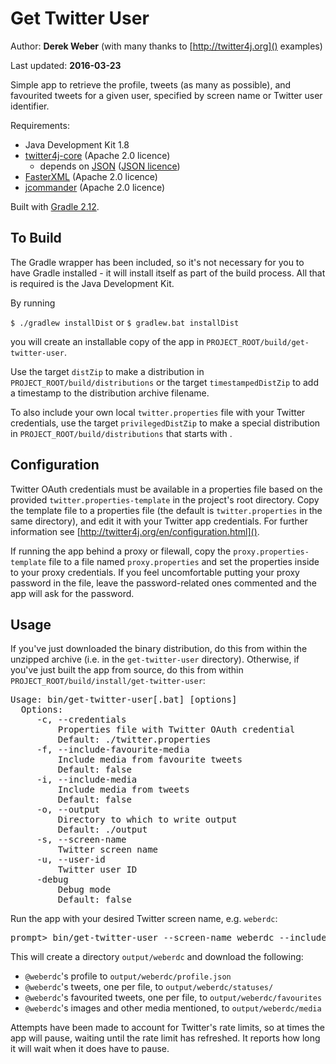 # Get Twitter User

Author: **Derek Weber** (with many thanks to [http://twitter4j.org]() examples)

Last updated: **2016-03-23**

Simple app to retrieve the profile, tweets (as many as possible), and favourited
tweets for a given user, specified by screen name or Twitter user identifier.

Requirements:
 + Java Development Kit 1.8
 + [twitter4j-core](http://twitter4j.org) (Apache 2.0 licence)
   + depends on [JSON](http://json.org) ([JSON licence](http://www.json.org/license.html))
 + [FasterXML](http://wiki.fasterxml.com/JacksonHome) (Apache 2.0 licence)
 + [jcommander](http://jcommander.org) (Apache 2.0 licence)

Built with [Gradle 2.12](http://gradle.org).

## To Build

The Gradle wrapper has been included, so it's not necessary for you to have Gradle
installed - it will install itself as part of the build process. All that is required is
the Java Development Kit.

By running

`$ ./gradlew installDist` or `$ gradlew.bat installDist`

you will create an installable copy of the app in `PROJECT_ROOT/build/get-twitter-user`.

Use the target `distZip` to make a distribution in `PROJECT_ROOT/build/distributions`
or the target `timestampedDistZip` to add a timestamp to the distribution archive filename.

To also include your own local `twitter.properties` file with your Twitter credentials,
use the target `privilegedDistZip` to make a special distribution in `PROJECT_ROOT/build/distributions` that starts with .


## Configuration

Twitter OAuth credentials must be available in a properties file based on the
provided `twitter.properties-template` in the project's root directory. Copy the
template file to a properties file (the default is `twitter.properties` in the same
directory), and edit it with your Twitter app credentials. For further information see
[http://twitter4j.org/en/configuration.html]().

If running the app behind a proxy or filewall, copy the `proxy.properties-template`
file to a file named `proxy.properties` and set the properties inside to your proxy
credentials. If you feel uncomfortable putting your proxy password in the file, leave
the password-related ones commented and the app will ask for the password.

## Usage
If you've just downloaded the binary distribution, do this from within the unzipped
archive (i.e. in the `get-twitter-user` directory). Otherwise, if you've just built
the app from source, do this from within `PROJECT_ROOT/build/install/get-twitter-user`:
<pre>
Usage: bin/get-twitter-user[.bat] [options]
  Options:
     -c, --credentials
         Properties file with Twitter OAuth credential
         Default: ./twitter.properties
     -f, --include-favourite-media
         Include media from favourite tweets
         Default: false
     -i, --include-media
         Include media from tweets
         Default: false
     -o, --output
         Directory to which to write output
         Default: ./output
     -s, --screen-name
         Twitter screen name
     -u, --user-id
         Twitter user ID
     -debug
         Debug mode
         Default: false
</pre>

Run the app with your desired Twitter screen name, e.g. `weberdc`:
<pre>
prompt> bin/get-twitter-user --screen-name weberdc --include-media --include-favourite-media
</pre>

This will create a directory `output/weberdc` and download the following:

 + `@weberdc`'s profile to `output/weberdc/profile.json`
 + `@weberdc`'s tweets, one per file, to `output/weberdc/statuses/`
 + `@weberdc`'s favourited tweets, one per file, to `output/weberdc/favourites`
 + `@weberdc`'s images and other media mentioned, to `output/weberdc/media`

Attempts have been made to account for Twitter's rate limits, so at times the
app will pause, waiting until the rate limit has refreshed. It reports how long
it will wait when it does have to pause.